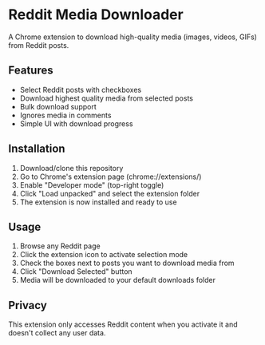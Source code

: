 # Reddit Media Downloader

A Chrome extension to download high-quality media (images, videos, GIFs) from Reddit posts.

## Features
- Select Reddit posts with checkboxes
- Download highest quality media from selected posts
- Bulk download support
- Ignores media in comments
- Simple UI with download progress

## Installation
1. Download/clone this repository
2. Go to Chrome's extension page (chrome://extensions/)
3. Enable "Developer mode" (top-right toggle)
4. Click "Load unpacked" and select the extension folder
5. The extension is now installed and ready to use

## Usage
1. Browse any Reddit page
2. Click the extension icon to activate selection mode
3. Check the boxes next to posts you want to download media from
4. Click "Download Selected" button
5. Media will be downloaded to your default downloads folder

## Privacy
This extension only accesses Reddit content when you activate it and doesn't collect any user data.
